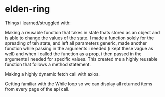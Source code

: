 # elden-ring

Things i learned/struggled with:

Making a reusable function that takes in state thats stored as an object and is able to change the values of the state. I made a function solely for the spreading of teh state, and left all parameters generic, made another function while passing in the arguments i needed (i kept these vague as well)
and when i called the function as a prop, i then passed in the arguments i needed for specific values. This created me a highly reusable function that follows a method statement.



Making a highly dynamic fetch call with axios.

Getting familiar with the While loop so we can display all returned items from every page of the api call.